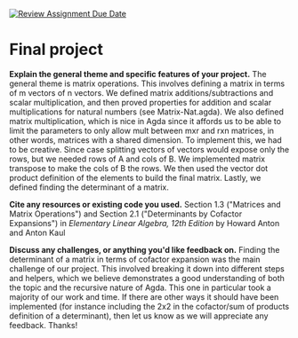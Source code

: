 [![Review Assignment Due Date](https://classroom.github.com/assets/deadline-readme-button-22041afd0340ce965d47ae6ef1cefeee28c7c493a6346c4f15d667ab976d596c.svg)](https://classroom.github.com/a/dPwN1w3S)
# Final project

**Explain the general theme and specific features of your project.**
The general theme is matrix operations. This involves defining a matrix in terms of
m vectors of n vectors. We defined matrix additions/subtractions and scalar multiplication, and 
then proved properties for addition and scalar multiplications for natural numbers (see Matrix-Nat.agda). We also defined matrix multiplication, which is nice in Agda since it affords us to be able to limit the parameters to only allow mult between mxr and rxn matrices, in other words, matrices with a shared dimension. To implement this, we had to be creative. Since case splitting vectors of vectors would expose only the rows, but we needed rows of A
and cols of B. We implemented matrix transpose to make the cols of B the rows. We then used the
vector dot product definition of the elements to build the final matrix. Lastly, we defined 
finding the determinant of a matrix. 

**Cite any resources or existing code you used.**
Section 1.3 ("Matrices and Matrix Operations") and Section 2.1 ("Determinants by Cofactor Expansions") in *Elementary Linear Algebra, 12th Edition* by Howard Anton and Anton Kaul

**Discuss any challenges, or anything you'd like feedback on.**
Finding the determinant of a matrix in terms of cofactor expansion was the main challenge
of our project. This involved breaking it down into different steps and helpers, which
we believe demonstrates a good understanding of both the topic and the recursive
nature of Agda. This one in particular took a majority of our work and time. If 
there are other ways it should have been implemented (for instance including the 2x2 in the 
cofactor/sum of products definition of a determinant), then let us know as we will appreciate any 
feedback. Thanks! 


